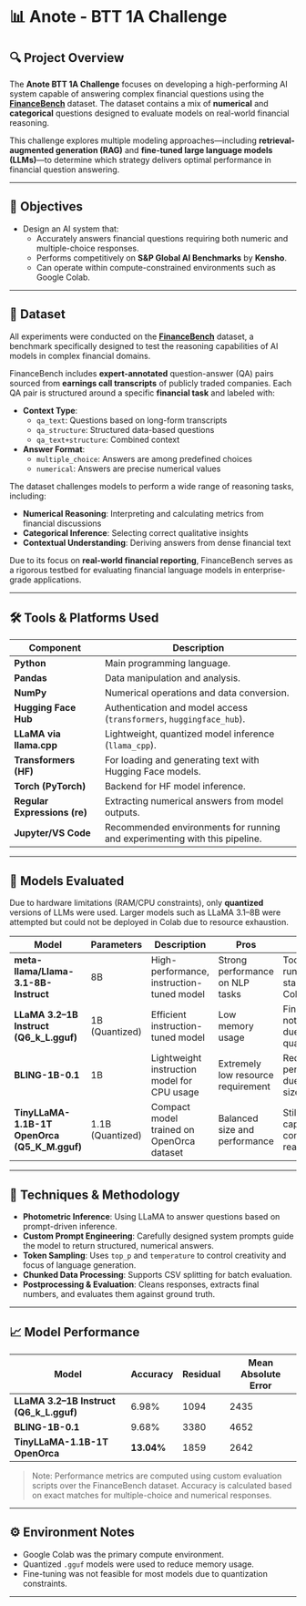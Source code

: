 # 📊 Anote - BTT 1A Challenge

## 🔍 Project Overview

The **Anote BTT 1A Challenge** focuses on developing a high-performing AI system capable of answering complex financial questions using the [**FinanceBench**](https://huggingface.co/datasets/PatronusAI/financebench) dataset. The dataset contains a mix of **numerical** and **categorical** questions designed to evaluate models on real-world financial reasoning.

This challenge explores multiple modeling approaches—including **retrieval-augmented generation (RAG)** and **fine-tuned large language models (LLMs)**—to determine which strategy delivers optimal performance in financial question answering.

---

## 🎯 Objectives

- Design an AI system that:
  - Accurately answers financial questions requiring both numeric and multiple-choice responses.
  - Performs competitively on **S&P Global AI Benchmarks** by **Kensho**.
  - Can operate within compute-constrained environments such as Google Colab.

---

## 📂 Dataset

All experiments were conducted on the [**FinanceBench**](https://huggingface.co/datasets/PatronusAI/financebench) dataset, a benchmark specifically designed to test the reasoning capabilities of AI models in complex financial domains. 

FinanceBench includes **expert-annotated** question-answer (QA) pairs sourced from **earnings call transcripts** of publicly traded companies. Each QA pair is structured around a specific **financial task** and labeled with:

- **Context Type**: 
  - `qa_text`: Questions based on long-form transcripts
  - `qa_structure`: Structured data-based questions
  - `qa_text+structure`: Combined context
- **Answer Format**:
  - `multiple_choice`: Answers are among predefined choices
  - `numerical`: Answers are precise numerical values

The dataset challenges models to perform a wide range of reasoning tasks, including:

- **Numerical Reasoning**: Interpreting and calculating metrics from financial discussions  
- **Categorical Inference**: Selecting correct qualitative insights
- **Contextual Understanding**: Deriving answers from dense financial text

Due to its focus on **real-world financial reporting**, FinanceBench serves as a rigorous testbed for evaluating financial language models in enterprise-grade applications.

---

## 🛠 Tools & Platforms Used

| Component                     | Description                                                                 |
|------------------------------|-----------------------------------------------------------------------------|
| **Python**                   | Main programming language.                                                  |
| **Pandas**                   | Data manipulation and analysis.                                             |
| **NumPy**                    | Numerical operations and data conversion.                                   |
| **Hugging Face Hub**         | Authentication and model access (`transformers`, `huggingface_hub`).        |
| **LLaMA via llama.cpp**      | Lightweight, quantized model inference (`llama_cpp`).                       |
| **Transformers (HF)**        | For loading and generating text with Hugging Face models.                   |
| **Torch (PyTorch)**          | Backend for HF model inference.                                             |
| **Regular Expressions (re)** | Extracting numerical answers from model outputs.                           |
| **Jupyter/VS Code**          | Recommended environments for running and experimenting with this pipeline. |

---

## 🧠 Models Evaluated

Due to hardware limitations (RAM/CPU constraints), only **quantized** versions of LLMs were used. Larger models such as LLaMA 3.1–8B were attempted but could not be deployed in Colab due to resource exhaustion.

| Model | Parameters | Description | Pros | Cons |
|-------|------------|-------------|------|------|
| **meta-llama/Llama-3.1-8B-Instruct** | 8B | High-performance, instruction-tuned model | Strong performance on NLP tasks | Too large to run on standard Colab GPU |
| **LLaMA 3.2–1B Instruct (Q6_k_L.gguf)** | 1B (Quantized) | Efficient instruction-tuned model | Low memory usage | Fine-tuning not feasible due to quantization |
| **BLING-1B-0.1** | 1B | Lightweight instruction model for CPU usage | Extremely low resource requirement | Reduced performance due to small size |
| **TinyLLaMA-1.1B-1T OpenOrca (Q5_K_M.gguf)** | 1.1B (Quantized) | Compact model trained on OpenOrca dataset | Balanced size and performance | Still less capable for complex reasoning |

---

## 🧪 Techniques & Methodology

- **Photometric Inference**: Using LLaMA to answer questions based on prompt-driven inference.
- **Custom Prompt Engineering**: Carefully designed system prompts guide the model to return structured, numerical answers.
- **Token Sampling**: Uses `top_p` and `temperature` to control creativity and focus of language generation.
- **Chunked Data Processing**: Supports CSV splitting for batch evaluation.
- **Postprocessing & Evaluation**: Cleans responses, extracts final numbers, and evaluates them against ground truth.

---

## 📈 Model Performance

| Model | Accuracy | Residual | Mean Absolute Error |
|-------|----------|----------|----------------------|
| **LLaMA 3.2–1B Instruct (Q6_k_L.gguf)** | 6.98% | 1094 | 2435 |
| **BLING-1B-0.1** | 9.68% | 3380 | 4652 |
| **TinyLLaMA-1.1B-1T OpenOrca** | **13.04%** | 1859 | 2642 |

> Note: Performance metrics are computed using custom evaluation scripts over the FinanceBench dataset. Accuracy is calculated based on exact matches for multiple-choice and numerical responses.

---

## ⚙️ Environment Notes

- Google Colab was the primary compute environment.
- Quantized `.gguf` models were used to reduce memory usage.
- Fine-tuning was not feasible for most models due to quantization constraints.

---
